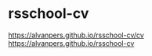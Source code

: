 # rsschool-cv
 https://alvanpers.github.io/rsschool-cv/cv <br>
 https://alvanpers.github.io/rsschool-cv
